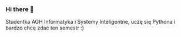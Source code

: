 ### Hi there 👋

Studentka AGH Informatyka i Systemy Inteligentne, uczę się Pythona i bardzo chcę zdać ten semestr :)
